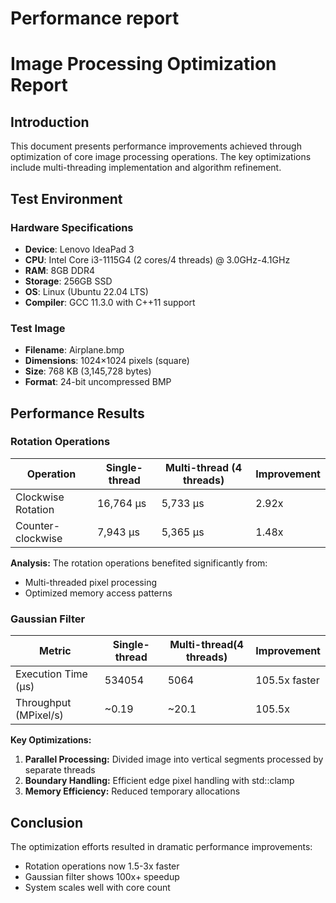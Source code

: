 
# Performance report

# Image Processing Optimization Report

## Introduction
This document presents performance improvements achieved through optimization of core image processing operations. The key optimizations include multi-threading implementation and algorithm refinement.

## Test Environment
### Hardware Specifications
- **Device**: Lenovo IdeaPad 3
- **CPU**: Intel Core i3-1115G4 (2 cores/4 threads) @ 3.0GHz-4.1GHz
- **RAM**: 8GB DDR4
- **Storage**: 256GB SSD
- **OS**: Linux (Ubuntu 22.04 LTS)
- **Compiler**: GCC 11.3.0 with C++11 support

### Test Image
- **Filename**: Airplane.bmp
- **Dimensions**: 1024×1024 pixels (square)
- **Size**: 768 KB (3,145,728 bytes)
- **Format**: 24-bit uncompressed BMP
  
## Performance Results

### Rotation Operations
| Operation            | Single-thread | Multi-thread (4 threads) | Improvement |
|----------------------|---------------|--------------------------|-------------|
| Clockwise Rotation   | 16,764 μs     | 5,733 μs                 | 2.92x       |
| Counter-clockwise    | 7,943 μs      | 5,365 μs                 | 1.48x       |


**Analysis:** The rotation operations benefited significantly from:
- Multi-threaded pixel processing
- Optimized memory access patterns

### Gaussian Filter
| Metric               | Single-thread  | Multi-thread(4 threads)  | Improvement  |
|----------------------|----------------|--------------------------|--------------|
| Execution Time (μs)  | 534054         | 5064                     | 105.5x faster|
| Throughput (MPixel/s)| ~0.19          | ~20.1                    | 105.5x       |

**Key Optimizations:**
1. **Parallel Processing:** Divided image into vertical segments processed by separate threads
2. **Boundary Handling:** Efficient edge pixel handling with std::clamp
3. **Memory Efficiency:** Reduced temporary allocations

## Conclusion
The optimization efforts resulted in dramatic performance improvements:
- Rotation operations now 1.5-3x faster
- Gaussian filter shows 100x+ speedup
- System scales well with core count
